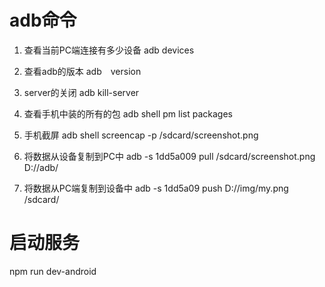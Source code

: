 

# adb命令

1. 查看当前PC端连接有多少设备
adb devices

2. 查看adb的版本
adb　version

3. server的关闭
adb kill-server

4. 查看手机中装的所有的包
adb shell pm list packages

5. 手机截屏
adb shell screencap -p /sdcard/screenshot.png

6. 将数据从设备复制到PC中
adb -s 1dd5a009 pull /sdcard/screenshot.png D://adb/


7. 将数据从PC端复制到设备中
adb -s 1dd5a09 push D://img/my.png /sdcard/


# 启动服务

npm run dev-android
